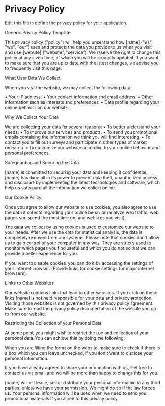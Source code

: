 # Privacy Policy

Edit this file to define the privacy policy for your application.

Generic Privacy Policy Template

This privacy policy ("policy") will help you understand how [name] ("us", "we", "our") uses and protects the data you provide to us when you visit and use [website] ("website", "service").
We reserve the right to change this policy at any given time, of which you will be promptly updated. If you want to make sure that you are up to date with the latest changes, we advise you to frequently visit this page.

What User Data We Collect

When you visit the website, we may collect the following data:

• Your IP address.
• Your contact information and email address.
• Other information such as interests and preferences.
• Data profile regarding your online behavior on our website.

Why We Collect Your Data

We are collecting your data for several reasons:
• To better understand your needs.
• To improve our services and products.
• To send you promotional emails containing the information we think you will find interesting.
• To contact you to fill out surveys and participate in other types of market research.
• To customize our website according to your online behavior and personal preferences.

Safeguarding and Securing the Data

[name] is committed to securing your data and keeping it confidential. [name] has done all in its power to prevent data theft, unauthorized access, and disclosure by implementing the latest technologies and software, which help us safeguard all the information we collect online.

Our Cookie Policy

Once you agree to allow our website to use cookies, you also agree to use the data it collects regarding your online behavior (analyze web traffic, web pages you spend the most time on, and websites you visit).

The data we collect by using cookies is used to customize our website to your needs. After we use the data for statistical analysis, the data is completely removed from our systems.
Please note that cookies don't allow us to gain control of your computer in any way. They are strictly used to monitor which pages you find useful and which you do not so that we can provide a better experience for you.

If you want to disable cookies, you can do it by accessing the settings of your internet browser. (Provide links for cookie settings for major internet browsers).

Links to Other Websites

Our website contains links that lead to other websites. If you click on these links [name] is not held responsible for your data and privacy protection. Visiting those websites is not governed by this privacy policy agreement. Make sure to read the privacy policy documentation of the website you go to from our website.

Restricting the Collection of your Personal Data

At some point, you might wish to restrict the use and collection of your personal data. You can achieve this by doing the following:

When you are filling the forms on the website, make sure to check if there is a box which you can leave unchecked, if you don't want to disclose your personal information.

If you have already agreed to share your information with us, feel free to contact us via email and we will be more than happy to change this for you.

[name] will not lease, sell or distribute your personal information to any third parties, unless we have your permission. We might do so if the law forces us. Your personal information will be used when we need to send you promotional materials if you agree to this privacy policy.
